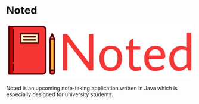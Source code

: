 # Noted
![](src/images/Noted-logo_initial.png)

Noted is an upcoming note-taking application written in Java which is especially designed for 
university students.


